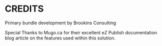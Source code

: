 CREDITS
=======

Primary bundle development by Brookins Consulting

Special Thanks to Mugo.ca for their excellent eZ Publish documentation blog article on the features used within this solution.

